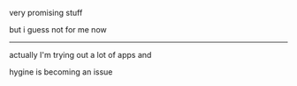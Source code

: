 very promising stuff

but i guess not for me now

---

actually I'm trying out a lot of apps and

hygine is becoming an issue
